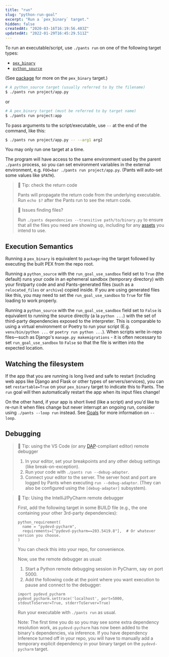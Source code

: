 ```yaml
---
title: "run"
slug: "python-run-goal"
excerpt: "Run a `pex_binary` target."
hidden: false
createdAt: "2020-03-16T16:19:56.403Z"
updatedAt: "2022-01-29T16:45:29.511Z"
---
```

To run an executable/script, use `./pants run` on one of the following target types:

* [`pex_binary`](doc:reference-pex_binary)
* [`python_source`](doc:reference-python_source)

(See [package](doc:python-package-goal) for more on the `pex_binary` target.)

```bash
# A python_source target (usually referred to by the filename)
$ ./pants run project/app.py
```

or

```bash
# A pex_binary target (must be referred to by target name)
$ ./pants run project:app
```

To pass arguments to the script/executable, use `--` at the end of the command, like this:

```bash
$ ./pants run project/app.py -- --arg1 arg2
```

You may only run one target at a time.

The program will have access to the same environment used by the parent `./pants` process, so you can set environment variables in the external environment, e.g. `FOO=bar ./pants run project/app.py`. (Pants will auto-set some values like `$PATH`).

> 📘 Tip: check the return code
>
> Pants will propagate the return code from the underlying executable. Run `echo $?` after the Pants run to see the return code.

> 🚧 Issues finding files?
>
> Run `./pants dependencies --transitive path/to/binary.py` to ensure that all the files you need are showing up, including for any [assets](doc:assets) you intend to use.

Execution Semantics
-------------------

Running a `pex_binary` is equivalent to `package`-ing the target followed by executing the built PEX
from the repo root.

Running a `python_source` with the `run_goal_use_sandbox` field set to `True` (the default) runs your
code in an ephemeral sandbox (temporary directory) with your firstparty code and and
Pants-generated files (such as a `relocated_files` or `archive`) copied inside. If you are using
generated files like this, you may need to set the `run_goal_use_sandbox` to `True` for file loading
to work properly.

Running a `python_source` with the `run_goal_use_sandbox` field set to `False` is equivalent to
running the source directly (a la `python ...`) with the set of third-party dependencies exposed to
the interpreter. This is comparable to using a virtual environment or Poetry to run your script
(E.g. `venv/bin/python ...` or `poetry run python ...`). When scripts write in-repo files—such as
Django's `manage.py makemigrations` - it is often necessary to set `run_goal_use_sandbox` to `False`
so that the file is written into the expected location.


Watching the filesystem
-----------------------

If the app that you are running is long lived and safe to restart (including web apps like Django and Flask or other types of servers/services), you can set `restartable=True` on your `pex_binary` target to indicate this to Pants. The `run` goal will then automatically restart the app when its input files change!

On the other hand, if your app is short lived (like a script) and you'd like to re-run it when files change but never interrupt an ongoing run, consider using `./pants --loop run` instead. See [Goals](doc:goals#running-goals) for more information on `--loop`.

Debugging
---------

> 📘 Tip: using the VS Code (or any [DAP](https://microsoft.github.io/debug-adapter-protocol/)-compliant editor) remote debugger
>
>
> 1. In your editor, set your breakpoints and any other debug settings (like break-on-exception).
> 2. Run your code with `./pants run --debug-adapter`.
> 3. Connect your editor to the server. The server host and port are logged by Pants when executing `run --debug-adaptor`. (They can also be configured using the `[debug-adapter]` subsystem).

> 📘 Tip: Using the IntelliJ/PyCharm remote debugger
>
> First, add the following target in some BUILD file (e.g., the one containing your other 3rd-party dependencies):
>
> ```
> python_requirement(
>   name = "pydevd-pycharm",
>   requirements=["pydevd-pycharm==203.5419.8"],  # Or whatever version you choose.
> )
> ```
>
> You can check this into your repo, for convenience.
>
> Now, use the remote debugger as usual:
>
> 1. Start a Python remote debugging session in PyCharm, say on port 5000.
> 2. Add the following code at the point where you want execution to pause and connect to the debugger:
>
> ```
> import pydevd_pycharm
> pydevd_pycharm.settrace('localhost', port=5000, stdoutToServer=True, stderrToServer=True)
> ```
>
> Run your executable with `./pants run` as usual.
>
> Note: The first time you do so you may see some extra dependency resolution work, as `pydevd-pycharm` has now been added to the binary's dependencies, via inference. If you have dependency inference turned off in your repo, you will have to manually add a temporary explicit dependency in your binary target on the `pydevd-pycharm` target.
